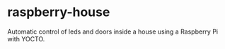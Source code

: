 # raspberry-house
Automatic control of leds and doors inside a house using a Raspberry Pi with YOCTO.
